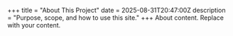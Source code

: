 +++
title = "About This Project"
date = 2025-08-31T20:47:00Z
description = "Purpose, scope, and how to use this site."
+++
About content. Replace with your content.
